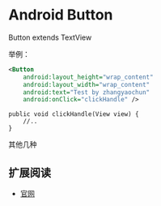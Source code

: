 # Android Button 

Button extends TextView

举例：

```xml
<Button
	android:layout_height="wrap_content"
	android:layout_width="wrap_content"
	android:text="Test by zhangyaochun"
	android:onClick="clickHandle" />
```

```activity
public void clickHandle(View view) {
	//..
}
```

其他几种




## 扩展阅读

* [官网](http://developer.android.com/reference/android/widget/Button.html)